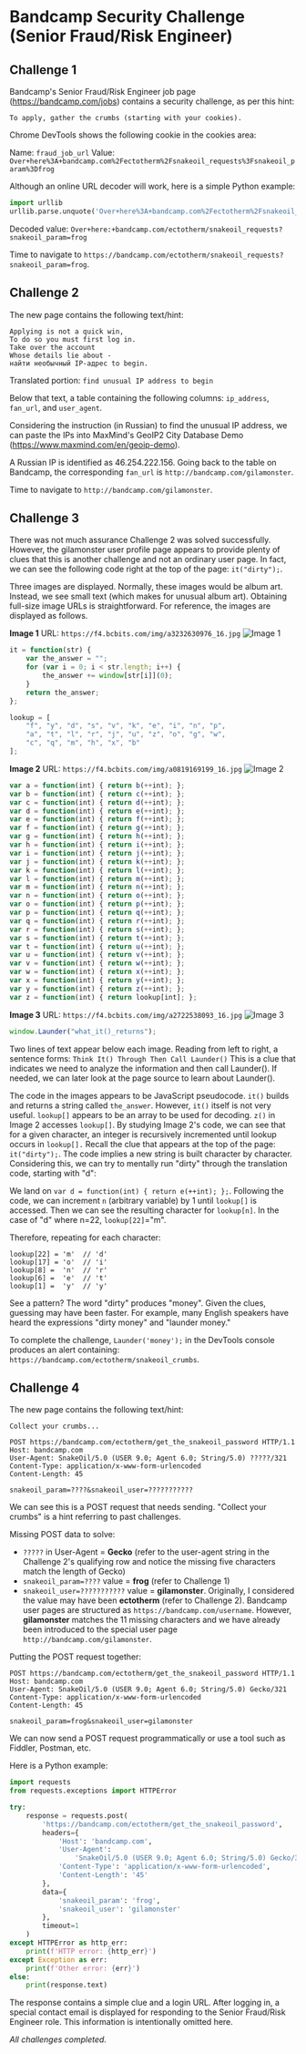 # Bandcamp Security Challenge (Senior Fraud/Risk Engineer)

## Challenge 1

Bandcamp's Senior Fraud/Risk Engineer job page (<https://bandcamp.com/jobs>) contains a security challenge, as per this hint:

`To apply, gather the crumbs (starting with your cookies).`

Chrome DevTools shows the following cookie in the cookies area:

Name: `fraud_job_url` 
Value: `Over+here%3A+bandcamp.com%2Fectotherm%2Fsnakeoil_requests%3Fsnakeoil_param%3Dfrog`

Although an online URL decoder will work, here is a simple Python example:

```python
import urllib
urllib.parse.unquote('Over+here%3A+bandcamp.com%2Fectotherm%2Fsnakeoil_requests%3Fsnakeoil_param%3Dfrog')
```
Decoded value: `Over+here:+bandcamp.com/ectotherm/snakeoil_requests?snakeoil_param=frog`

Time to navigate to `https://bandcamp.com/ectotherm/snakeoil_requests?snakeoil_param=frog`.

## Challenge 2

The new page contains the following text/hint:

```
Applying is not a quick win,
To do so you must first log in.
Take over the account
Whose details lie about -
найти необычный IP-адрес to begin.
```
Translated portion: `find unusual IP address to begin`

Below that text, a table containing the following columns: `ip_address`, `fan_url`, and `user_agent`.

Considering the instruction (in Russian) to find the unusual IP address, we can paste the IPs into MaxMind's GeoIP2 City Database Demo (https://www.maxmind.com/en/geoip-demo).

A Russian IP is identified as 46.254.222.156. Going back to the table on Bandcamp, the corresponding `fan_url` is `http://bandcamp.com/gilamonster`.

Time to navigate to `http://bandcamp.com/gilamonster`.

## Challenge 3

There was not much assurance Challenge 2 was solved successfully. However, the gilamonster user profile page appears to provide plenty of clues that this is another challenge and not an ordinary user page. In fact, we can see the following code right at the top of the page: `it("dirty");`.

Three images are displayed. Normally, these images would be album art. Instead, we see small text (which makes for unusual album art). Obtaining full-size image URLs is straightforward. For reference, the images are displayed as follows.

**Image 1**
URL: `https://f4.bcbits.com/img/a3232630976_16.jpg`
![Image 1](https://f4.bcbits.com/img/a3232630976_16.jpg)
```javascript
it = function(str) {
	var the_answer = "";
	for (var i = 0; i < str.length; i++) {
		the_answer += window[str[i]](0);
	}
	return the_answer;
};

lookup = [
	"f", "y", "d", "s", "v", "k", "e", "i", "n", "p",
	"a", "t", "l", "r", "j", "u", "z", "o", "g", "w",
	"c", "q", "m", "h", "x", "b"
];
```

**Image 2**
URL: `https://f4.bcbits.com/img/a0819169199_16.jpg`
![Image 2](https://f4.bcbits.com/img/a0819169199_16.jpg)
```javascript
var a = function(int) { return b(++int); }; 
var b = function(int) { return c(++int); }; 
var c = function(int) { return d(++int); };
var d = function(int) { return e(++int); }; 
var e = function(int) { return f(++int); }; 
var f = function(int) { return g(++int); };
var g = function(int) { return h(++int); }; 
var h = function(int) { return i(++int); }; 
var i = function(int) { return j(++int); };
var j = function(int) { return k(++int); }; 
var k = function(int) { return l(++int); }; 
var l = function(int) { return m(++int); }; 
var m = function(int) { return n(++int); };
var n = function(int) { return o(++int); };
var o = function(int) { return p(++int); }; 
var p = function(int) { return q(++int); }; 
var q = function(int) { return r(++int); }; 
var r = function(int) { return s(++int); }; 
var s = function(int) { return t(++int); }; 
var t = function(int) { return u(++int); }; 
var u = function(int) { return v(++int); }; 
var v = function(int) { return w(++int); }; 
var w = function(int) { return x(++int); }; 
var x = function(int) { return y(++int); }; 
var y = function(int) { return z(++int); }; 
var z = function(int) { return lookup[int]; }; 
```

**Image 3**
URL: `https://f4.bcbits.com/img/a2722538093_16.jpg`
![Image 3](https://f4.bcbits.com/img/a2722538093_16.jpg)

```javascript
window.Launder("what_it()_returns");
```

Two lines of text appear below each image. Reading from left to right, a sentence forms: `Think It() Through Then Call Launder()` This is a clue that indicates we need to analyze the information and then call Launder(). If needed, we can later look at the page source to learn about Launder().

The code in the images appears to be JavaScript pseudocode. `it()` builds and returns a string called `the_answer`. However, `it()` itself is not very useful. `lookup[]` appears to be an array to be used for decoding. `z()` in Image 2 accesses `lookup[]`. By studying Image 2's code, we can see that for a given character, an integer is recursively incremented until lookup occurs in `lookup[].` Recall the clue that appears at the top of the page: `it("dirty");`. The code implies a new string is built character by character. Considering this, we can try to mentally run "dirty" through the translation code, starting with "d":

We land on `var d = function(int) { return e(++int); };`. Following the code, we can increment `n` (arbitrary variable) by 1 until `lookup[]` is accessed. Then we can see the resulting character for `lookup[n]`. In the case of "d" where n=22, `lookup[22]`="m".

Therefore, repeating for each character:

```
lookup[22] = 'm'  // 'd'
lookup[17] = 'o'  // 'i'
lookup[8] =  'n'  // 'r'
lookup[6] =  'e'  // 't'
lookup[1] =  'y'  // 'y'
```

See a pattern? The word "dirty" produces "money". Given the clues, guessing may have been faster. For example, many English speakers have heard the expressions "dirty money" and "launder money." 

To complete the challenge, `Launder('money');` in the DevTools console produces an alert containing: `https://bandcamp.com/ectotherm/snakeoil_crumbs`.

## Challenge 4

The new page contains the following text/hint:

`Collect your crumbs...`

```
POST https://bandcamp.com/ectotherm/get_the_snakeoil_password HTTP/1.1
Host: bandcamp.com
User-Agent: SnakeOil/5.0 (USER 9.0; Agent 6.0; String/5.0) ?????/321
Content-Type: application/x-www-form-urlencoded
Content-Length: 45

snakeoil_param=????&snakeoil_user=???????????
```

We can see this is a POST request that needs sending. "Collect your crumbs" is a hint referring to past challenges. 

Missing POST data to solve:
* `?????` in User-Agent = **Gecko** (refer to the user-agent string in the Challenge 2's qualifying row and notice the missing five characters match the length of Gecko)
* `snakeoil_param=????` value = **frog** (refer to Challenge 1)
* `snakeoil_user=???????????` value =  **gilamonster**. Originally, I considered the value may have been **ectotherm** (refer to Challenge 2). Bandcamp user pages are structured as `https://bandcamp.com/username`. However, **gilamonster** matches the 11 missing characters and we have already been introduced to the special user page `http://bandcamp.com/gilamonster`.

Putting the POST request together:

```
POST https://bandcamp.com/ectotherm/get_the_snakeoil_password HTTP/1.1
Host: bandcamp.com
User-Agent: SnakeOil/5.0 (USER 9.0; Agent 6.0; String/5.0) Gecko/321
Content-Type: application/x-www-form-urlencoded
Content-Length: 45

snakeoil_param=frog&snakeoil_user=gilamonster
```

We can now send a POST request programmatically or use a tool such as Fiddler, Postman, etc.

Here is a Python example:

```python
import requests
from requests.exceptions import HTTPError

try:
    response = requests.post(
        'https://bandcamp.com/ectotherm/get_the_snakeoil_password',
        headers={
            'Host': 'bandcamp.com',
            'User-Agent':
                'SnakeOil/5.0 (USER 9.0; Agent 6.0; String/5.0) Gecko/321',
            'Content-Type': 'application/x-www-form-urlencoded',
            'Content-Length': '45'
        },
        data={
            'snakeoil_param': 'frog',
            'snakeoil_user': 'gilamonster'
        },
        timeout=1
    )
except HTTPError as http_err:
    print(f'HTTP error: {http_err}')
except Exception as err:
    print(f'Other error: {err}')
else:
    print(response.text)
```

The response contains a simple clue and a login URL. After logging in, a special contact email is displayed for responding to the Senior Fraud/Risk Engineer role. This information is intentionally omitted here.

*All challenges completed.*
